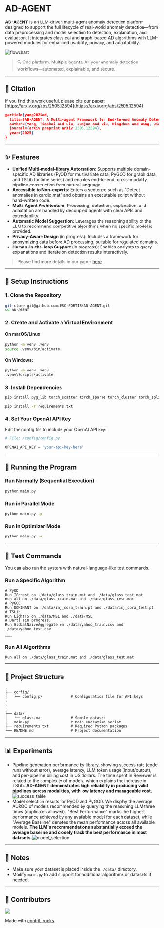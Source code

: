 # AD-AGENT

**AD-AGENT** is an LLM‑driven multi-agent anomaly detection platform designed to support the full lifecycle of real-world anomaly detection—from data preprocessing and model selection to detection, explanation, and evaluation. It integrates classical and graph-based AD algorithms with LLM-powered modules for enhanced usability, privacy, and adaptability.

![flowchart](./figs/flowchart.jpg)

> 🔍 One platform. Multiple agents. All your anomaly detection workflows—automated, explainable, and secure.

---



## 📝 Citation

If you find this work useful, please cite our paper: [https://arxiv.org/abs/2505.12594](https://arxiv.org/abs/2505.12594)

```json
@article{yang2025ad,
  title={AD-AGENT: A Multi-agent Framework for End-to-end Anomaly Detection},
  author={Yang, Tiankai and Liu, Junjun and Siu, Wingchun and Wang, Jiahang and Qian, Zhuangzhuang and Song, Chanjuan and Cheng, Cheng and Hu, Xiyang and Zhao, Yue},
  journal={arXiv preprint arXiv:2505.12594},
  year={2025}
}
```

---

## ✨ Features

- **Unified Multi-modal-library Automation**: Supports multiple domain-specific AD libraries (PyOD for multivariate data, PyGOD for graph data, and TSLib for time series) and enables end-to-end, cross-modality pipeline construction from natural language.
- **Accessible to Non-experts**: Enters a sentence such as "Detect anomalies in cardio.mat" and obtains an executable script without hand‑written code.
- **Multi-Agent Architecture**: Processing, detection, explanation, and adaptation are handled by decoupled agents with clear APIs and extendability.
- **Automatic Model Suggestion**: Leverages the reasoning ability of the LLM to recommend competitive algorithms when no specific model is provided.
- **Privacy-Aware Design** (in progress): Includes a framework for anonymizing data before AD processing, suitable for regulated domains.
- **Human-in-the-loop Support** (in progress): Enables analysts to query explanations and iterate on detection results interactively.

> Please find more details in our paper [here](https://arxiv.org/abs/2505.12594).


---

## 🔧 Setup Instructions

### 1. Clone the Repository

```bash
git clone git@github.com:USC-FORTIS/AD-AGENT.git
cd AD-AGENT
```

### 2. Create and Activate a Virtual Environment

#### On macOS/Linux:

```bash
python -m venv .venv
source .venv/bin/activate
```

#### On Windows:

```bash
python -m venv .venv
.venv\Scripts\activate
```

### 3. Install Dependencies

```bash
pip install pyg_lib torch_scatter torch_sparse torch_cluster torch_spline_conv -f https://data.pyg.org/whl/torch-2.5.0+cpu.html

pip install -r requirements.txt
```

### 4. Set Your OpenAI API Key

Edit the config file to include your OpenAI API key:

```python
# File: /config/config.py

OPENAI_API_KEY = 'your-api-key-here'
```

---

## 🚀 Running the Program

### Run Normally (Sequential Execution)

```bash
python main.py
```

### Run in Parallel Mode

```bash
python main.py -p
```

### Run in Optimizer Mode

```bash
python main.py -o
```

---

## 🧪 Test Commands

You can also run the system with natural-language-like test commands.

### Run a Specific Algorithm

```text
# PyOD
Run IForest on ./data/glass_train.mat and ./data/glass_test.mat
Run all on ./data/glass_train.mat and ./data/glass_test.mat
# PyGOD
Run DOMINANT on ./data/inj_cora_train.pt and ./data/inj_cora_test.pt
# TSLib 
Run LightTS on ./data/MSL and ./data/MSL
# Darts (in progress)
Run GlobalNaiveAggregate on ./data/yahoo_train.csv and ./data/yahoo_test.csv

```

<img src="./figs/shortcut.jpg" alt="shortcut" style="zoom:30%;" />

### Run All Algorithms

```text
Run all on ./data/glass_train.mat and ./data/glass_test.mat
```

---

## 📁 Project Structure

```
.
├── config/
│   └── config.py             # Configuration file for API keys
.
.
.
├── data/
│   └── glass.mat             # Sample dataset
├── main.py                   # Main execution script
├── requirements.txt          # Required Python packages
└── README.md                 # Project documentation
```

---

## 📊 Experiments

- Pipeline generation performance by library, showing success rate (code runs without error), average latency, LLM token usage (input/output), and per-pipeline billing cost in US dollars. The time spent in Reviewer is related to the complexity of models, which explains the increase in TSLib. **AD-AGENT demonstrates high reliability in producing valid pipelines across modalities, with low latency and manageable cost.**![success_table](./figs/success_table.jpg)
- Model selection results for PyOD and PyGOD. We display the average AUROC of models recommended by querying the reasoning LLM three times (duplicates allowed). "Best Performance" marks the highest performance achieved by any available model for each dataset, while "Average Baseline" denotes the mean performance across all available models. **The LLM's recommendations substantially exceed the average baseline and closely track the best performance in most datasets.**![model_selection](./figs/model_selection.jpg)

---

## 📌 Notes

- Make sure your dataset is placed inside the `./data/` directory.
- Modify `main.py` to add support for additional algorithms or datasets if needed.

---

## 👥 Contributors

<a href="https://github.com/USC-FORTIS/AD-AGENT/graphs/contributors">
  <img src="https://contrib.rocks/image?repo=USC-FORTIS/AD-AGENT" />
</a>

Made with [contrib.rocks](https://contrib.rocks).
